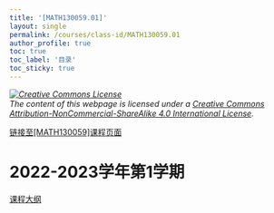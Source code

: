 ```yaml
---
title: '[MATH130059.01]'
layout: single
permalink: /courses/class-id/MATH130059.01
author_profile: true
toc: true
toc_label: '目录'
toc_sticky: true
---
```


<div class='notice--warning'>
<p><i><a rel='license' href='http://creativecommons.org/licenses/by-nc-sa/4.0/'><img alt='Creative Commons License' style='border-width:0' src='https://i.creativecommons.org/l/by-nc-sa/4.0/88x31.png' /></a><br /> The content of this webpage is licensed under a <a rel='license' href='http://creativecommons.org/licenses/by-nc-sa/4.0/'>Creative Commons Attribution-NonCommercial-ShareAlike 4.0 International License</a>.</i></p>
</div>

<a href='https://fdu-math.github.io/courses/MATH130059'>链接至[MATH130059]课程页面<a>

# 2022-2023学年第1学期

<a href='https://fdu-math.github.io/assets/docs/courses/MATH130059.01-2022-2023-1 (Encrypted).pdf'>课程大纲</a>